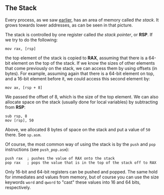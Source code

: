 ## The Stack

Every process, as we saw [earlier](../data/theory.md), has an area of memory
called *the stack*. It grows towards lower addresses, as can be seen in that
picture.

The stack is controlled by one register called *the stack pointer*, or
**RSP**. If we try to do the following:

    mov rax, [rsp]

the top element of the stack is copied to **RAX**, assuming that there is 
a 64-bit element on the top of the stack. If we know the sizes of other
elements that come previously on the stack, we can access them by using
offsets (in bytes). For example, assuming again that there is a 64-bit
element on top, and a 16-bit element before it, we could access this second
element by:

    mov ax, [rsp + 8]

We passed the offset of 8, which is the size of the top element.
We can also allocate space on the stack (usually done for local variables)
by subtracting from **RSP**:

    sub rsp, 8
    mov [rsp], 50

Above, we allocated 8 bytes of space on the stack and put a value of `50`
there. See `sp.asm`.

Of course, the most common way of using the stack is by the `push` and `pop`
instructions (see `push_pop.asm`):

    push rax  ; pushes the value of RAX onto the stack
    pop rax   ; pops the value that is in the top of the stack off to RAX

Only 16-bit and 64-bit registers can be pushed and popped. The same hold for
immediates and values from memory, but of course you can use the size
keywords `word` and `qword` to "cast" these values into 16 and 64 bits,
respectively.
